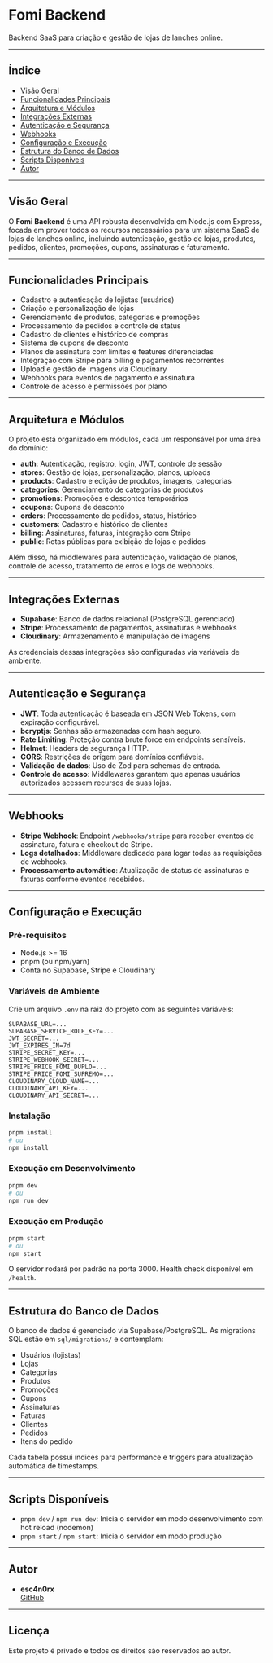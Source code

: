 # Fomi Backend

Backend SaaS para criação e gestão de lojas de lanches online.

---

## Índice
- [Visão Geral](#visão-geral)
- [Funcionalidades Principais](#funcionalidades-principais)
- [Arquitetura e Módulos](#arquitetura-e-módulos)
- [Integrações Externas](#integrações-externas)
- [Autenticação e Segurança](#autenticação-e-segurança)
- [Webhooks](#webhooks)
- [Configuração e Execução](#configuração-e-execução)
- [Estrutura do Banco de Dados](#estrutura-do-banco-de-dados)
- [Scripts Disponíveis](#scripts-disponíveis)
- [Autor](#autor)

---

## Visão Geral

O **Fomi Backend** é uma API robusta desenvolvida em Node.js com Express, focada em prover todos os recursos necessários para um sistema SaaS de lojas de lanches online, incluindo autenticação, gestão de lojas, produtos, pedidos, clientes, promoções, cupons, assinaturas e faturamento.

---

## Funcionalidades Principais
- Cadastro e autenticação de lojistas (usuários)
- Criação e personalização de lojas
- Gerenciamento de produtos, categorias e promoções
- Processamento de pedidos e controle de status
- Cadastro de clientes e histórico de compras
- Sistema de cupons de desconto
- Planos de assinatura com limites e features diferenciadas
- Integração com Stripe para billing e pagamentos recorrentes
- Upload e gestão de imagens via Cloudinary
- Webhooks para eventos de pagamento e assinatura
- Controle de acesso e permissões por plano

---

## Arquitetura e Módulos

O projeto está organizado em módulos, cada um responsável por uma área do domínio:

- **auth**: Autenticação, registro, login, JWT, controle de sessão
- **stores**: Gestão de lojas, personalização, planos, uploads
- **products**: Cadastro e edição de produtos, imagens, categorias
- **categories**: Gerenciamento de categorias de produtos
- **promotions**: Promoções e descontos temporários
- **coupons**: Cupons de desconto
- **orders**: Processamento de pedidos, status, histórico
- **customers**: Cadastro e histórico de clientes
- **billing**: Assinaturas, faturas, integração com Stripe
- **public**: Rotas públicas para exibição de lojas e pedidos

Além disso, há middlewares para autenticação, validação de planos, controle de acesso, tratamento de erros e logs de webhooks.

---

## Integrações Externas

- **Supabase**: Banco de dados relacional (PostgreSQL gerenciado)
- **Stripe**: Processamento de pagamentos, assinaturas e webhooks
- **Cloudinary**: Armazenamento e manipulação de imagens

As credenciais dessas integrações são configuradas via variáveis de ambiente.

---

## Autenticação e Segurança

- **JWT**: Toda autenticação é baseada em JSON Web Tokens, com expiração configurável.
- **bcryptjs**: Senhas são armazenadas com hash seguro.
- **Rate Limiting**: Proteção contra brute force em endpoints sensíveis.
- **Helmet**: Headers de segurança HTTP.
- **CORS**: Restrições de origem para domínios confiáveis.
- **Validação de dados**: Uso de Zod para schemas de entrada.
- **Controle de acesso**: Middlewares garantem que apenas usuários autorizados acessem recursos de suas lojas.

---

## Webhooks

- **Stripe Webhook**: Endpoint `/webhooks/stripe` para receber eventos de assinatura, fatura e checkout do Stripe.
- **Logs detalhados**: Middleware dedicado para logar todas as requisições de webhooks.
- **Processamento automático**: Atualização de status de assinaturas e faturas conforme eventos recebidos.

---

## Configuração e Execução

### Pré-requisitos
- Node.js >= 16
- pnpm (ou npm/yarn)
- Conta no Supabase, Stripe e Cloudinary

### Variáveis de Ambiente
Crie um arquivo `.env` na raiz do projeto com as seguintes variáveis:

```
SUPABASE_URL=...
SUPABASE_SERVICE_ROLE_KEY=...
JWT_SECRET=...
JWT_EXPIRES_IN=7d
STRIPE_SECRET_KEY=...
STRIPE_WEBHOOK_SECRET=...
STRIPE_PRICE_FOMI_DUPLO=...
STRIPE_PRICE_FOMI_SUPREMO=...
CLOUDINARY_CLOUD_NAME=...
CLOUDINARY_API_KEY=...
CLOUDINARY_API_SECRET=...
```

### Instalação

```bash
pnpm install
# ou
npm install
```

### Execução em Desenvolvimento

```bash
pnpm dev
# ou
npm run dev
```

### Execução em Produção

```bash
pnpm start
# ou
npm start
```

O servidor rodará por padrão na porta 3000. Health check disponível em `/health`.

---

## Estrutura do Banco de Dados

O banco de dados é gerenciado via Supabase/PostgreSQL. As migrations SQL estão em `sql/migrations/` e contemplam:
- Usuários (lojistas)
- Lojas
- Categorias
- Produtos
- Promoções
- Cupons
- Assinaturas
- Faturas
- Clientes
- Pedidos
- Itens do pedido

Cada tabela possui índices para performance e triggers para atualização automática de timestamps.

---

## Scripts Disponíveis

- `pnpm dev` / `npm run dev`: Inicia o servidor em modo desenvolvimento com hot reload (nodemon)
- `pnpm start` / `npm start`: Inicia o servidor em modo produção

---

## Autor

- **esc4n0rx**  
  [GitHub](https://github.com/esc4n0rx)

---

## Licença

Este projeto é privado e todos os direitos são reservados ao autor. 